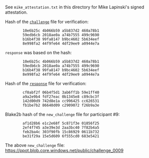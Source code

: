 See `mike_attestation.txt` in this directory for Mike Lapinski's signed attestation.

Hash of the [`challenge`](https://ppot.blob.core.windows.net/public/challenge_0008) file for verification:
```
        10e6b25c 4b066b59 a5b837d2 460a78b1
        59edb6cb 2018ae0a a74b7555 499c9690
        b16b4f38 99fa8147 b9bc4602 5b634eef
        8e998fa2 44f9fe64 4df29ee9 a0944e7a
```
`response` was based on the hash:

```
        10e6b25c 4b066b59 a5b837d2 460a78b1
        59edb6cb 2018ae0a a74b7555 499c9690
        b16b4f38 99fa8147 b9bc4602 5b634eef
        8e998fa2 44f9fe64 4df29ee9 a0944e7a
```

Hash of the [`response`](https://ppot.blob.core.windows.net/public/response_0008_mike) file for verification:

```
        cf0abf2f 06b4f5d1 3ab6ff1b 59e1ff40
        a9a2e9b4 fdf27eac 0b1345e8 c89cbc3f
        142d00d9 742d8e1a cc996425 cc626531
        fb1be7b2 86640d09 c2909072 f26b9a3e
```

Blake2b hash of the `new_challenge` file for participant #9:

```
        af1d28b6 e1c2e68f 5c871f3e 01856f25
        2ef4f745 a3e39e3d 2aa3bc40 7f82b4a5
        feb2ba4c 303f90fb 15c86929 0611b732
        be31f29a 15e5d609 6f555cd0 683e5421
```

The above `new_challenge` file: https://ppot.blob.core.windows.net/public/challenge_0009
